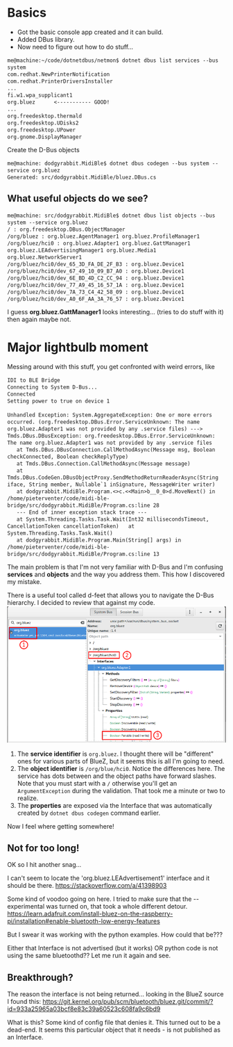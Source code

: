 # Basics

* Got the basic console app created and it can build.
* Added DBus library.
* Now need to figure out how to do stuff...

```console
me@machine:~/code/dotnetdbus/netmon$ dotnet dbus list services --bus system
com.redhat.NewPrinterNotification
com.redhat.PrinterDriversInstaller
...
fi.w1.wpa_supplicant1
org.bluez      <----------- GOOD!
...
org.freedesktop.thermald
org.freedesktop.UDisks2
org.freedesktop.UPower
org.gnome.DisplayManager
```
Create the D-Bus objects
```console
me@machine: dodgyrabbit.MidiBle$ dotnet dbus codegen --bus system --service org.bluez
Generated: src/dodgyrabbit.MidiBle/bluez.DBus.cs
```

## What useful objects do we see?

```console
me@machine: src/dodgyrabbit.MidiBle$ dotnet dbus list objects --bus system --service org.bluez
/ : org.freedesktop.DBus.ObjectManager
/org/bluez : org.bluez.AgentManager1 org.bluez.ProfileManager1
/org/bluez/hci0 : org.bluez.Adapter1 org.bluez.GattManager1 org.bluez.LEAdvertisingManager1 org.bluez.Media1 org.bluez.NetworkServer1
/org/bluez/hci0/dev_65_3D_FA_DE_2F_B3 : org.bluez.Device1
/org/bluez/hci0/dev_67_49_10_09_B7_A0 : org.bluez.Device1
/org/bluez/hci0/dev_6E_BD_4D_C2_CC_94 : org.bluez.Device1
/org/bluez/hci0/dev_77_A9_45_16_57_1A : org.bluez.Device1
/org/bluez/hci0/dev_7A_73_C4_42_58_09 : org.bluez.Device1
/org/bluez/hci0/dev_A0_6F_AA_3A_76_57 : org.bluez.Device1
```

I guess **org.bluez.GattManager1** looks interesting... (tries to do stuff with it)
then again maybe not.

# Major lightbulb moment

Messing around with this stuff, you get confronted with weird errors, like

```console
IDI to BLE Bridge
Connecting to System D-Bus...
Connected
Setting power to true on device 1

Unhandled Exception: System.AggregateException: One or more errors occurred. (org.freedesktop.DBus.Error.ServiceUnknown: The name org.bluez.Adapter1 was not provided by any .service files) ---> Tmds.DBus.DBusException: org.freedesktop.DBus.Error.ServiceUnknown: The name org.bluez.Adapter1 was not provided by any .service files
   at Tmds.DBus.DBusConnection.CallMethodAsync(Message msg, Boolean checkConnected, Boolean checkReplyType)
   at Tmds.DBus.Connection.CallMethodAsync(Message message)
   at Tmds.DBus.CodeGen.DBusObjectProxy.SendMethodReturnReaderAsync(String iface, String member, Nullable`1 inSignature, MessageWriter writer)
   at dodgyrabbit.MidiBle.Program.<>c.<<Main>b__0_0>d.MoveNext() in /home/pieterventer/code/midi-ble-bridge/src/dodgyrabbit.MidiBle/Program.cs:line 28
   --- End of inner exception stack trace ---
   at System.Threading.Tasks.Task.Wait(Int32 millisecondsTimeout, CancellationToken cancellationToken)   at System.Threading.Tasks.Task.Wait()
   at dodgyrabbit.MidiBle.Program.Main(String[] args) in /home/pieterventer/code/midi-ble-bridge/src/dodgyrabbit.MidiBle/Program.cs:line 13
```

The main problem is that I'm not very familiar with D-Bus and I'm confusing **services** and **objects** and the way you address them. This how I discovered my mistake.

There is a useful tool called d-feet that allows you to navigate the D-Bus hierarchy. I decided to review that against my code.
![DFeet](images/001-d-feet.png)

1. The **service identifier** is `org.bluez`. I thought there will be "different" ones for various parts of BlueZ, but it seems this is all I'm going to need.
2. The **object identifier** is `/org/blue/hci0`. Notice the differences here. The service has dots between and the object paths have forward slashes. Note that you must start with a `/` otherwise you'll get an `ArgumentException` during the validation. That took me a minute or two to realize.
3. The **properties** are exposed via the Interface that was automatically created by `dotnet dbus codegen` command earlier.

Now I feel where getting somewhere!

## Not for too long!

OK so I hit another snag...

I can't seem to locate the 'org.bluez.LEAdvertisement1' interface and it should be there.
https://stackoverflow.com/a/41398903

Some kind of voodoo going on here.
I tried to make sure that the --experimental was turned on, that took a whole different detour.
https://learn.adafruit.com/install-bluez-on-the-raspberry-pi/installation#enable-bluetooth-low-energy-features

But I swear it was working with the python examples. How could that be???

Either that Interface is not advertised (but it works) OR python code is not using the same bluetoothd??
Let me run it again and see.

## Breakthrough?

The reason the interface is not being returned... looking in the BlueZ source I found this:
https://git.kernel.org/pub/scm/bluetooth/bluez.git/commit/?id=933a25965a03bcf8e83c39a60523c608fa9c6bd9

What is this? Some kind of config file that denies it.
This turned out to be a dead-end. 
It seems this particular object that it needs - is not published as an Interface.